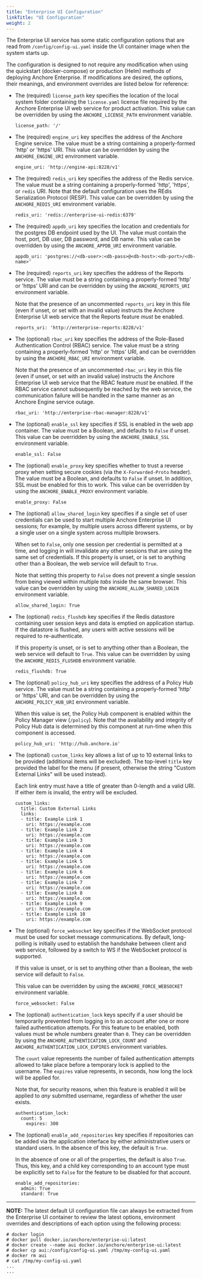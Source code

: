 ```yaml
---
title: "Enterprise UI Configuration"
linkTitle: "UI Configuration"
weight: 2
---
```


The Enterprise UI service has some static configuration options that are read from `/config/config-ui.yaml` inside the UI container image when the system starts up.

The configuration is designed to not require any modification when using the quickstart (docker-compose) or production (Helm) methods of deploying Anchore Enterprise.  If modifications are desired, the options, their meanings, and environment overrides are listed below for reference:

* The (required) `license_path` key specifies the location of the local system folder containing the `license.yaml` license file required by the Anchore Enterprise UI web service for product activation. This value can be overridden by using the `ANCHORE_LICENSE_PATH` environment variable.
    ```
    license_path: '/'
    ```

* The (required) `engine_uri` key specifies the address of the Anchore Engine service. The value must be a string containing a properly-formed 'http' or 'https' URI.  This value can be overridden by using the `ANCHORE_ENGINE_URI` environment variable.
    ```
    engine_uri: 'http://engine-api:8228/v1'
    ```

* The (required) `redis_uri` key specifies the address of the Redis service. The value must be a string containing a properly-formed 'http', 'https', or `redis` URI. Note that the default configuration uses the REdis Serialization Protocol (RESP). This value can be overridden by using the `ANCHORE_REDIS_URI` environment variable.
    ```
    redis_uri: 'redis://enterprise-ui-redis:6379'
    ```

* The (required) `appdb_uri` key specifies the location and credentials for the postgres DB endpoint used by the UI.  The value must contain the host, port, DB user, DB password, and DB name. This value can be overridden by using the `ANCHORE_APPDB_URI` environment  variable.
    ```
    appdb_uri: 'postgres://<db-user>:<db-pass>@<db-host>:<db-port>/<db-name>'
    ```

* The (required) `reports_uri` key specifies the address of the Reports service. The value must be a string containing a properly-formed 'http' or 'https' URI and can be overridden by using the `ANCHORE_REPORTS_URI` environment variable.

    Note that the presence of an uncommented `reports_uri` key in this file (even if unset, or set with an invalid value) instructs the Anchore Enterprise UI web service that the Reports feature *must* be enabled.
    ```
    reports_uri: 'http://enterprise-reports:8228/v1'
    ```

* The (optional) `rbac_uri` key specifies the address of the Role-Based Authentication Control (RBAC) service. The value must be a string containing a properly-formed 'http' or 'https' URI, and can be overridden by using the
`ANCHORE_RBAC_URI` environment variable.

    Note that the presence of an uncommented `rbac_uri` key in this file (even if unset, or set with an invalid value) instructs the Anchore Enterprise UI web service that the RBAC feature *must* be enabled. If the RBAC service cannot subsequently be reached by the web service, the communication failure will be handled in the same manner as an Anchore Engine service outage.
    ```
    rbac_uri: 'http://enterprise-rbac-manager:8228/v1'
    ```

* The (optional) `enable_ssl` key specifies if SSL is enabled in the web app container. The value must be a Boolean, and defaults to `False` if unset. This value can be overridden by using the `ANCHORE_ENABLE_SSL` environment variable.
    ```
    enable_ssl: False
    ```

* The (optional) `enable_proxy` key specifies whether to trust a reverse proxy when setting secure cookies (via the `X-Forwarded-Proto` header). The value must be a  Boolean, and defaults to `False` if unset. In addition, SSL must be enabled for this to work. This value can be overridden by using the `ANCHORE_ENABLE_PROXY` environment variable.
    ```
    enable_proxy: False
    ```

* The (optional) `allow_shared_login` key specifies if a single set of user credentials can be used to start multiple Anchore Enterprise UI sessions; for example, by multiple users across different systems, or by a single user on a single system across multiple browsers.

    When set to `False`, only one session per credential is permitted at a time, and logging in will invalidate any other sessions that are using the same set of credentials. If this property is unset, or is set to anything other than a Boolean, the web service will default to `True`.
    
    Note that setting this property to `False` does not prevent a single session from being viewed within multiple *tabs* inside the same browser. This value can be overridden by using the `ANCHORE_ALLOW_SHARED_LOGIN` environment variable.
    ```
    allow_shared_login: True
    ```

* The (optional) `redis_flushdb` key specifies if the Redis datastore containing
user session keys and data is emptied on application startup. If the datastore
is flushed, any users with active sessions will be required to re-authenticate.

    If this property is unset, or is set to anything other than a Boolean, the web
service will default to `True`.
This value can be overridden by using the `ANCHORE_REDIS_FLUSHDB` environment
variable.
    ```
    redis_flushdb: True
    ```


* The (optional) `policy_hub_uri` key specifies the address of a Policy Hub
service. The value must be a string containing a properly-formed 'http' or
'https' URI, and can be overridden by using the `ANCHORE_POLICY_HUB_URI`
environment variable.

    When this value is set, the Policy Hub component is enabled within the
Policy Manager view (`/policy`). Note that the availability and integrity of
Policy Hub data is determined by this component at run-time when this
component is accessed.

    ```
    policy_hub_uri: 'http://hub.anchore.io'
    ```

* The (optional) `custom_links` key allows a list of up to 10 external links to
be provided (additional items will be excluded). The top-level `title` key
provided the label for the menu (if present, otherwise the string "Custom
External Links" will be used instead).

  Each link entry must have a title of greater than 0-length and a valid URI.
If either item is invalid, the entry will be excluded.

    ```
    custom_links:
      title: Custom External Links
      links:
      - title: Example Link 1
        uri: https://example.com
      - title: Example Link 2
        uri: https://example.com
      - title: Example Link 3
        uri: https://example.com
      - title: Example Link 4
        uri: https://example.com
      - title: Example Link 5
        uri: https://example.com
      - title: Example Link 6
        uri: https://example.com
      - title: Example Link 7
        uri: https://example.com
      - title: Example Link 8
        uri: https://example.com
      - title: Example Link 9
        uri: https://example.com
      - title: Example Link 10
        uri: https://example.com
    ```

* The (optional) `force_websocket` key specifies if the WebSocket protocol must
be used for socket message communications. By default, long-polling is
initially used to establish the handshake between client and web service,
followed by a switch to WS if the WebSocket protocol is supported. 

  If this value is unset, or is set to anything other than a Boolean, the web
service will default to `False`.

  This value can be overridden by using the `ANCHORE_FORCE_WEBSOCKET`
environment variable.

    ```
    force_websocket: False
    ```

* The (optional) `authentication_lock` keys specify if a user should be
temporarily prevented from logging in to an account after one or more failed
authentication attempts. For this feature to be enabled, both values must be
whole numbers greater than `0`. They can be overridden by using the
`ANCHORE_AUTHENTICATION_LOCK_COUNT` and `ANCHORE_AUTHENTICATION_LOCK_EXPIRES`
environment variables.

  The `count` value represents the number of failed authentication attempts
allowed to take place before a temporary lock is applied to the username. The
`expires` value represents, in seconds, how long the lock will be applied for.

  Note that, for security reasons, when this feature is enabled it will be
applied to *any* submitted username, regardless of whether the user exists.

  ```
  authentication_lock:
    count: 5
      expires: 300
  ```

* The (optional) `enable_add_repositories` key specifies if repositories can be
added via the application interface by either administrative users or standard
users. In the absence of this key, the default is `True`.

    In the absence of one or all of the properties, the default is also `True`.
Thus, this key, and a child key corresponding to an account type must be
explicitly set to `False` for the feature to be disabled for that account.

    ```
    enable_add_repositories:
      admin: True
      standard: True
    ```
---
**NOTE:** The latest default UI configuration file can always be extracted from the Enterprise UI container to review the latest options, environment overrides and descriptions of each option using the following process:

```
# docker login
# docker pull docker.io/anchore/enterprise-ui:latest
# docker create --name aui docker.io/anchore/enterprise-ui:latest
# docker cp aui:/config/config-ui.yaml /tmp/my-config-ui.yaml
# docker rm aui
# cat /tmp/my-config-ui.yaml
...
...

```